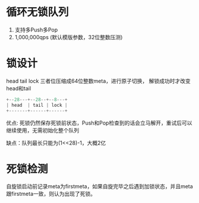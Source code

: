 # 循环无锁队列
1. 支持多Push多Pop
2. 1,000,000qps (默认模版参数，32位整数压测)

# 锁设计
head tail lock 三者位压缩成64位整数meta，进行原子切换， 解锁成功时才改变head和tail

```c++
+--28---+--28--+--8---+
| head  | tail | lock |
+-------+------+------+
```

优点: 死锁仍然保存死锁前状态，Push和Pop检查到的话会立马解开，重试后可以继续使用，无需初始化整个队列

缺点：队列最长只能为(1<<28)-1，大概2亿

# 死锁检测
自旋锁启动前记录meta为firstmeta，如果自旋完毕之后遇到加锁状态，并且meta跟firstmeta一致，则认为出现了死锁。
